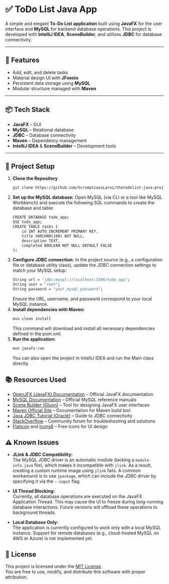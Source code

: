 # ✅ ToDo List Java App

A simple and elegant **To-Do List application** built using **JavaFX** for the user interface and **MySQL** for backend database operations. This project is developed with **IntelliJ IDEA**, **SceneBuilder**, and utilizes **JDBC** for database connectivity.

---

## 🔧 Features

- Add, edit, and delete tasks
- Material design UI with **JFoenix**
- Persistent data storage using **MySQL**
- Modular structure managed with **Maven**

---

## 📦 Tech Stack

- **JavaFX** – GUI
- **MySQL** – Relational database
- **JDBC** – Database connectivity
- **Maven** – Dependency management
- **IntelliJ IDEA** & **SceneBuilder** – Development tools

---

## 📁 Project Setup

1. **Clone the Repository**
   ```bash
   git clone https://github.com/ScrumptiousLaroi/thetodolist-java-project.git
2.	**Set up the MySQL database:**
    Open MySQL (via CLI or a tool like MySQL Workbench) and execute the following SQL commands to create the database and table:
    ```bash
    CREATE DATABASE todo_app;
    USE todo_app;
    CREATE TABLE tasks (
        id INT AUTO_INCREMENT PRIMARY KEY,
        title VARCHAR(100) NOT NULL,
        description TEXT,
        completed BOOLEAN NOT NULL DEFAULT FALSE
    );
3.  **Configure JDBC connection:**
    In the project source (e.g., a configuration file or database utility class), update the JDBC connection settings to match your MySQL setup:
    ```bash
    String url = "jdbc:mysql://localhost:3306/todo_app";
    String user = "root";
    String password = "your_mysql_password";
    ```
    Ensure the URL, username, and password correspond to your local MySQL instance.
4.	**Install dependencies with Maven:**
    ```bash
    mvn clean install
    ```
    This command will download and install all necessary dependencies defined in the pom.xml.
5.	**Run the application:**
    ```bash
    mvn javafx:run
    ```
    You can also open the project in IntelliJ IDEA and run the Main class directly.

## 📚 Resources Used

- [OpenJFX (JavaFX) Documentation](https://openjfx.io/) – Official JavaFX documentation  
- [MySQL Documentation](https://dev.mysql.com/doc/) – Official MySQL reference manuals  
- [Scene Builder (Gluon)](https://gluonhq.com/products/scene-builder/) – Tool for designing JavaFX user interfaces  
- [Maven Official Site](https://maven.apache.org/) – Documentation for Maven build tool  
- [Java JDBC Tutorial (Oracle)](https://docs.oracle.com/javase/tutorial/jdbc/) – Guide to JDBC connectivity  
- [StackOverflow](https://stackoverflow.com/) – Community forum for troubleshooting and solutions  
- [Flaticon](https://www.flaticon.com/) and [Icons8](https://icons8.com/) – Free icons for UI design

## ⚠️ Known Issues

- **JLink & JDBC Compatibility:**  
  The MySQL JDBC driver is an automatic module (lacking a `module-info.java` file), which makes it incompatible with `jlink`. As a result, creating a custom runtime image using `jlink` fails. A common workaround is to use `jpackage`, which can include the JDBC driver by specifying it via the `--input` flag.

- **UI Thread Blocking:**  
  Currently, all database operations are executed on the JavaFX Application Thread. This may cause the UI to freeze during long-running database interactions. Future versions will offload these operations to background threads.

- **Local Database Only:**  
  The application is currently configured to work only with a local MySQL instance. Support for remote databases (e.g., cloud-hosted MySQL on AWS or Azure) is not implemented yet.

## 📄 License

This project is licensed under the [MIT License](LICENSE).  
You are free to use, modify, and distribute this software with proper attribution.
   
